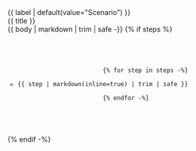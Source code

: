 <script>
document.addEventListener('DOMContentLoaded', function() {
    const hash = window.location.hash;
    if (hash) {
        const card = document.getElementById(hash.substring(1));
        if (card) card.querySelector('.hidden')?.classList.remove('hidden');
    }
});
</script>
<div class="card bg-base-200"
    style="transition: background-color 0.5s ease;"
    onmouseover="this.style.backgroundColor='var(--color-base-300)'"
    onmouseout="this.style.backgroundColor='var(--color-base-200)'"
    id="{{ title | slugify }}">
    <div
        class="card-body cursor-pointer"
        onclick="
        const content = this.nextElementSibling;
        const isOpening = content.classList.toggle('hidden'); 
        const slug = '#{{ title | slugify }}';
        if (!isOpening) {
            window.history.pushState(null, '', slug);
        } else if (window.location.hash === slug) {
            window.history.pushState(null, '', ' ');
        }
        ">
        <div class="scenario-label-container">
            <span class="scenario-label badge badge-outline badge-primary badge-md">
                {{ label | default(value="Scenario") }}
            </span>
            <span class="scenario-label badge badge-outline badge-secondary badge-xl">
                <div class="card-title">
                    {{ title }}
                </div>
            </span>
        </div>
    </div>
    <div class="hidden p-4 prose">
        {{ body | markdown | trim | safe -}}
            {% if steps %}
                <pre style="background: var(--color-accent-content); text-wrap: auto;"><code>
                    <ol class="list-none pl-3 text-sm" style="list-style-type: circle;">
                        {% for step in steps -%}
                            <li class="test-class-item">{{ step | markdown(inline=true) | trim | safe }}</li>
                        {% endfor -%}
                    </ol>
                </code></pre>
            {% endif -%}
    </div>
</div>
